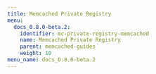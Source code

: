 ```yaml
---
title: Memcached Private Registry
menu:
  docs_0.8.0-beta.2:
    identifier: mc-private-registry-memcached
    name: Memcached Private Registry
    parent: memcached-guides
    weight: 10
menu_name: docs_0.8.0-beta.2
---
```

